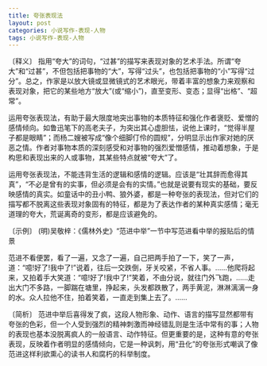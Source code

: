```yaml
---
title: 夸张表现法
layout: post
categories: 小说写作-表现-人物
tags: 小说写作-表现-人物
---
```


〔释义〕 指用“夸大”的词句，“过甚”的描写来表现对象的艺术手法。所谓“夸大”和“过甚”，不但包括把事物的“大”，写得“过头”，也包括把事物的“小”写得“过分”。总之，作家是以放大镜或显微镜式的艺术眼光，带着丰富的想象力来观察和表现对象，把它的某些地方“放大”(或“缩小”)，直至变形、变态；显得“出格”、“超常”。

运用夸张表现法，有助于最大限度地突出事物的本质特征和强化作者褒贬、爱憎的感情倾向。如鲁迅笔下的高老夫子，为突出其心虚胆怯，说他上课时，“觉得半屋子都是眼睛”；而杨二嫂被写成“像个细脚仃伶的圆规”，分明显示出作家对她的厌恶之情。作者对事物本质的深刻感受和对事物的强烈爱憎感情，推动着想象，于是构思和表现出来的人或事物，其某些特点就被“夸大”了。

运用夸张表现法，不能违背生活的逻辑和感情的逻辑。应该是“壮其辞而愈得其真”，“不必是曾有的实事，但必须是会有的实情。”也就是说要有现实的基础，要反映感情的真实。如童话中的丑小鸭、狼外婆，都是一种夸张的表现法，但对它们的描写都不脱离这些表现对象固有的特征，都是为了表达作者的某种真实感情；毫无道理的夸大，荒诞离奇的变形，都是应该避免的。

〔示例〕 (明)吴敬梓：《儒林外史》“范进中举”一节中写范进看中举的报贴后的情景

范进不看便罢，看了一遍，又念了一遍，自己把两手拍了一下，笑了一声，道：“噫!好了!我中了!”说着，往后一交跌倒，牙关咬紧，不省人事。……他爬将起来，又拍着手大笑道：“噫!好了!我中了!”笑着，不由分说，就往门外飞跑，……走出大门不多路，一脚踹在塘里，挣起来，头发都跌散了，两手黄泥，淋淋漓漓一身的水。众人拉他不住，拍着笑着，一直走到集上去了。……

〔简析〕 范进中举后喜得发了疯，这段人物形象、动作、语言的描写显然都带有夸张的色彩，但一个人受到强烈的精神刺激而神经错乱则是生活中常有的事；人物的表现也基本没脱离疯人的一般语言、动作特征。但更重要的是，这种有意的夸张表现，反映着作者明显的感情倾向，它是一种讽刺，用“丑化”的夸张形式嘲讽了像范进这样利欲熏心的读书人和腐朽的科举制度。 